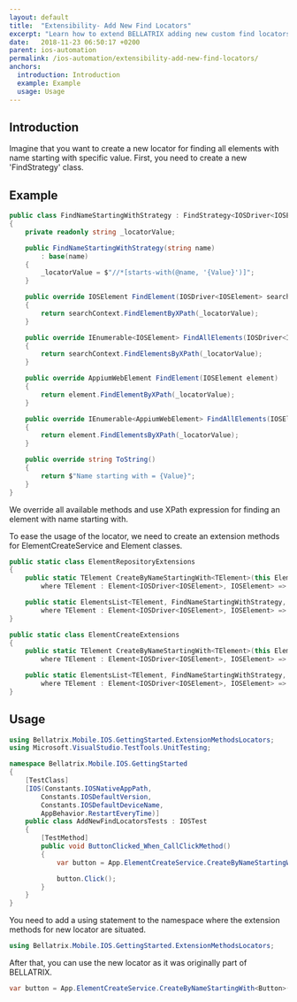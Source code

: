 ```yaml
---
layout: default
title:  "Extensibility- Add New Find Locators"
excerpt: "Learn how to extend BELLATRIX adding new custom find locators."
date:   2018-11-23 06:50:17 +0200
parent: ios-automation
permalink: /ios-automation/extensibility-add-new-find-locators/
anchors:
  introduction: Introduction
  example: Example
  usage: Usage
---
```

Introduction
------------
Imagine that you want to create a new locator for finding all elements with name starting with specific value. First, you need to create a new 'FindStrategy' class.

Example
-------
```csharp
public class FindNameStartingWithStrategy : FindStrategy<IOSDriver<IOSElement>, IOSElement>
{
    private readonly string _locatorValue;

    public FindNameStartingWithStrategy(string name)
        : base(name)
    {
        _locatorValue = $"//*[starts-with(@name, '{Value}')]";
    }

    public override IOSElement FindElement(IOSDriver<IOSElement> searchContext)
    {
        return searchContext.FindElementByXPath(_locatorValue);
    }

    public override IEnumerable<IOSElement> FindAllElements(IOSDriver<IOSElement> searchContext)
    {
        return searchContext.FindElementsByXPath(_locatorValue);
    }

    public override AppiumWebElement FindElement(IOSElement element)
    {
        return element.FindElementByXPath(_locatorValue);
    }

    public override IEnumerable<AppiumWebElement> FindAllElements(IOSElement element)
    {
        return element.FindElementsByXPath(_locatorValue);
    }

    public override string ToString()
    {
        return $"Name starting with = {Value}";
    }
}
```
We override all available methods and use XPath expression for finding an element with name starting with.

To ease the usage of the locator, we need to create an extension methods for ElementCreateService and Element classes.

```csharp
public static class ElementRepositoryExtensions
{
    public static TElement CreateByNameStartingWith<TElement>(this ElementCreateService repo, string id)
        where TElement : Element<IOSDriver<IOSElement>, IOSElement> => repo.Create<TElement, FindNameStartingWithStrategy, IOSDriver<IOSElement>, IOSElement>(new FindNameStartingWithStrategy(id));

    public static ElementsList<TElement, FindNameStartingWithStrategy, IOSDriver<IOSElement>, IOSElement> CreateAllByNameStartingWith<TElement>(this ElementCreateService repo, string id)
        where TElement : Element<IOSDriver<IOSElement>, IOSElement> => new ElementsList<TElement, FindNameStartingWithStrategy, IOSDriver<IOSElement>, IOSElement>(new FindNameStartingWithStrategy(id), null);
}
```

```csharp
public static class ElementCreateExtensions
{
    public static TElement CreateByNameStartingWith<TElement>(this Element<IOSDriver<IOSElement>, IOSElement> element, string id)
        where TElement : Element<IOSDriver<IOSElement>, IOSElement> => element.Create<TElement, FindNameStartingWithStrategy>(new FindNameStartingWithStrategy(id));

    public static ElementsList<TElement, FindNameStartingWithStrategy, IOSDriver<IOSElement>, IOSElement> CreateAllByNameStartingWith<TElement>(this Element<IOSDriver<IOSElement>, IOSElement> element, string id)
        where TElement : Element<IOSDriver<IOSElement>, IOSElement> => new ElementsList<TElement, FindNameStartingWithStrategy, IOSDriver<IOSElement>, IOSElement>(new FindNameStartingWithStrategy(id), element.WrappedElement);
}
```

Usage
------------
```csharp
using Bellatrix.Mobile.IOS.GettingStarted.ExtensionMethodsLocators;
using Microsoft.VisualStudio.TestTools.UnitTesting;

namespace Bellatrix.Mobile.IOS.GettingStarted
{
    [TestClass]
    [IOS(Constants.IOSNativeAppPath,
        Constants.IOSDefaultVersion,
        Constants.IOSDefaultDeviceName,
        AppBehavior.RestartEveryTime)]
    public class AddNewFindLocatorsTests : IOSTest
    {
        [TestMethod]
        public void ButtonClicked_When_CallClickMethod()
        {
            var button = App.ElementCreateService.CreateByNameStartingWith<Button>("Compute");

            button.Click();
        }
    }
}
```
You need to add a using statement to the namespace where the extension methods for new locator are situated.

```csharp
using Bellatrix.Mobile.IOS.GettingStarted.ExtensionMethodsLocators;
```
After that, you can use the new locator as it was originally part of BELLATRIX.
```csharp
var button = App.ElementCreateService.CreateByNameStartingWith<Button>("Compute");
```